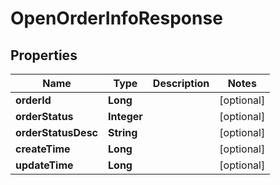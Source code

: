 

# OpenOrderInfoResponse


## Properties

Name | Type | Description | Notes
------------ | ------------- | ------------- | -------------
**orderId** | **Long** |  |  [optional]
**orderStatus** | **Integer** |  |  [optional]
**orderStatusDesc** | **String** |  |  [optional]
**createTime** | **Long** |  |  [optional]
**updateTime** | **Long** |  |  [optional]



